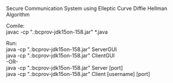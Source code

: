Secure Communication System using Elleptic Curve Diffie Hellman Algorithm

Comile:  
javac -cp ".:bcprov-jdk15on-158.jar" *.java

Run:  
java -cp ".:bcprov-jdk15on-158.jar" ServerGUI  
java -cp ".:bcprov-jdk15on-158.jar" ClientGUI  
-OR-  
java -cp ".:bcprov-jdk15on-158.jar" Server [port]  
java -cp ".:bcprov-jdk15on-158.jar" Client [username] [port]  
